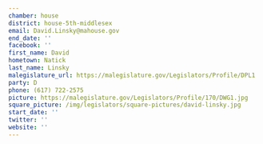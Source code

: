 ```yaml
---
chamber: house
district: house-5th-middlesex
email: David.Linsky@mahouse.gov
end_date: ''
facebook: ''
first_name: David
hometown: Natick
last_name: Linsky
malegislature_url: https://malegislature.gov/Legislators/Profile/DPL1
party: D
phone: (617) 722-2575
picture: https://malegislature.gov/Legislators/Profile/170/DWG1.jpg
square_picture: /img/legislators/square-pictures/david-linsky.jpg
start_date: ''
twitter: ''
website: ''
---
```

